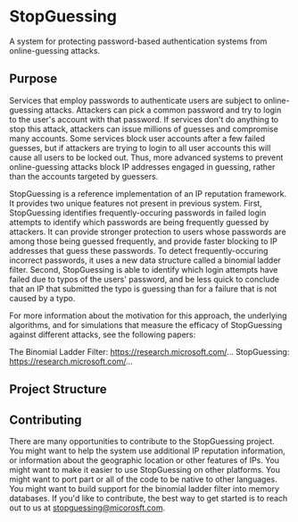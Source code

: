 # StopGuessing
A system for protecting password-based authentication systems from online-guessing attacks.

## Purpose
Services that employ passwords to authenticate users are subject to online-guessing attacks.
Attackers can pick a common password and try to login to the user's account with that password.
If services don't do anything to stop this attack, attackers can issue millions of guesses and compromise many accounts.
Some services block user accounts after a few failed guesses, but if attackers are trying to login to all user accounts
this will cause all users to be locked out.
Thus, more advanced systems to prevent online-guessing attacks block IP addresses engaged in guessing, rather than
the accounts targeted by guessers.

StopGuessing is a reference implementation of an IP reputation framework.
It provides two unique features not present in previous system.
First, StopGuessing identifies frequently-occuring passwords in failed login attempts to identify which passwords are being frequently guessed by attackers.
It can provide stronger protection to users whose passwords are among those being guessed frequently, and provide faster blocking to IP addresses that guess these passwords.
To detect frequently-occuring incorrect passwords, it uses a new data structure called a binomial ladder filter.
Second, StopGuessing is able to identify which login attempts have failed due to typos of the users' password,
and be less quick to conclude that an IP that submitted the typo is guessing than for a failure that is not caused by a typo.

For more information about the motivation for this approach, the underlying algorithms, and for simulations that measure the
efficacy of StopGuessing against different attacks, see the following papers:

The Binomial Ladder Filter: https://research.microsoft.com/...
StopGuessing: https://research.microsoft.com/...

## Project Structure



## Contributing
There are many opportunities to contribute to the StopGuessing project.
You might want to help the system use additional IP reputation information, or information about the geographic location or other features of IPs.
You might want to make it easier to use StopGuessing on other platforms.
You might want to port part or all of the code to be native to other languages.
You might want to build support for the binomial ladder filter into memory databases.
If you'd like to contribute, the best way to get started is to reach out to us at stopguessing@micorosft.com.

